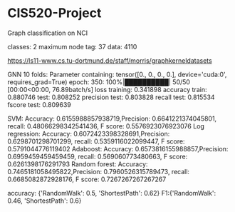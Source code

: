 # CIS520-Project
Graph classification on NCI

classes: 2 
maximum node tag: 37
data: 4110

https://ls11-www.cs.tu-dortmund.de/staff/morris/graphkerneldatasets


GNN 10 folds: 
Parameter containing:
tensor([0., 0., 0., 0.], device='cuda:0', requires_grad=True)
epoch: 350: 100%|██████████| 50/50 [00:00<00:00, 76.89batch/s]
loss training: 0.341898
accuracy train: 0.880746 test: 0.808252
precision test: 0.803828
recall test: 0.815534
fscore test: 0.809639

SVM:
Accuracy: 0.6155988857938719,Precision: 0.6641221374045801, recall: 0.48066298342541436, F score: 0.5576923076923076
Log regression:
Accuracy: 0.6072423398328691,Precision: 0.6298701298701299, recall: 0.5359116022099447, F score: 0.5791044776119402
Adaboost:
Accuracy: 0.6573816155988857,Precision: 0.6959459459459459, recall: 0.569060773480663, F score: 0.6261398176291793
Random forest:
Accuracy: 0.7465181058495822,Precision: 0.7960526315789473, recall: 0.6685082872928176, F score: 0.7267267267267267

accuracy: {'RandomWalk': 0.5, 'ShortestPath': 0.62}
F1:{'RandomWalk': 0.46, 'ShortestPath': 0.6}
